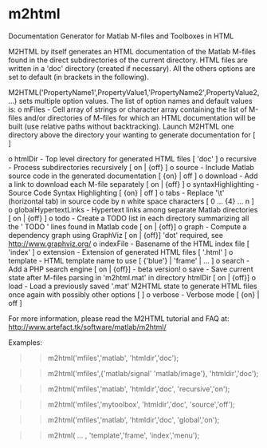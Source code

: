 # m2html
Documentation Generator for Matlab M-files and Toolboxes in HTML

M2HTML by itself generates an HTML documentation of the Matlab M-files found
 in the direct subdirectories of the current directory. HTML files are 
 written in a 'doc' directory (created if necessary). All the others options
 are set to default (in brackets in the following).
 
 M2HTML('PropertyName1',PropertyValue1,'PropertyName2',PropertyValue2,...)
 sets multiple option values. The list of option names and default values is:
 o mFiles - Cell array of strings or character array containing the
 list of M-files and/or directories of M-files for which an HTML
 documentation will be built (use relative paths without backtracking).
 Launch M2HTML one directory above the directory your wanting to
 generate documentation for [ <all direct subdirectories> ]
 
 o htmlDir - Top level directory for generated HTML files [ 'doc' ]
 o recursive - Process subdirectories recursively [ on | {off} ]
 o source - Include Matlab source code in the generated documentation  [ {on} | off ]
 o download - Add a link to download each M-file separately [ on | {off} ]
 o syntaxHighlighting - Source Code Syntax Highlighting [ {on} | off ]
 o tabs - Replace '\t' (horizontal tab) in source code by n white space  characters [ 0 ... {4} ... n ]
 o globalHypertextLinks - Hypertext links among separate Matlab  directories [ on | {off} ]
 o todo - Create a TODO list in each directory summarizing all the  ' TODO ' lines found in Matlab code [ on | {off}]
 o graph - Compute a dependency graph using GraphViz [ on | {off}]  'dot' required, see <http://www.graphviz.org/>
 o indexFile - Basename of the HTML index file [ 'index' ]
 o extension - Extension of generated HTML files [ '.html' ]
 o template - HTML template name to use [ {'blue'} | 'frame' | ... ]
 o search - Add a PHP search engine [ on | {off}] - beta version!
 o save - Save current state after M-files parsing in 'm2html.mat' 
 in directory htmlDir [ on | {off}]
 o load - Load a previously saved '.mat' M2HTML state to generate HTML 
 files once again with possibly other options [ <none> ]
 o verbose - Verbose mode [ {on} | off ]

 For more information, please read the M2HTML tutorial and FAQ at:
 <http://www.artefact.tk/software/matlab/m2html/>

 Examples:
 >> m2html('mfiles','matlab', 'htmldir','doc');
 
 >> m2html('mfiles',{'matlab/signal' 'matlab/image'}, 'htmldir','doc');
 
 >> m2html('mfiles','matlab', 'htmldir','doc', 'recursive','on');
 
 >> m2html('mfiles','mytoolbox', 'htmldir','doc', 'source','off');
 
 >> m2html('mfiles','matlab', 'htmldir','doc', 'global','on');
 
 >> m2html( ... , 'template','frame', 'index','menu');
